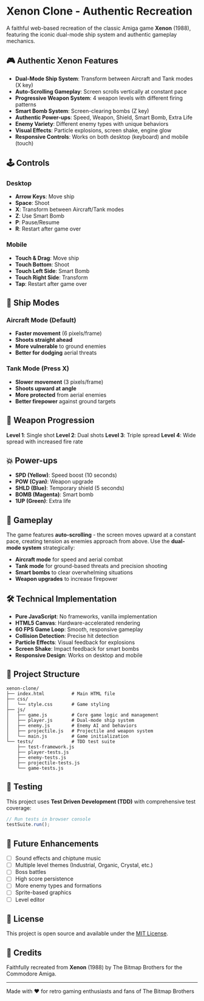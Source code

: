# Xenon Clone - Authentic Recreation

A faithful web-based recreation of the classic Amiga game **Xenon** (1988), featuring the iconic dual-mode ship system and authentic gameplay mechanics.

## 🎮 Authentic Xenon Features

- **Dual-Mode Ship System**: Transform between Aircraft and Tank modes (X key)
- **Auto-Scrolling Gameplay**: Screen scrolls vertically at constant pace
- **Progressive Weapon System**: 4 weapon levels with different firing patterns
- **Smart Bomb System**: Screen-clearing bombs (Z key)
- **Authentic Power-ups**: Speed, Weapon, Shield, Smart Bomb, Extra Life
- **Enemy Variety**: Different enemy types with unique behaviors
- **Visual Effects**: Particle explosions, screen shake, engine glow
- **Responsive Controls**: Works on both desktop (keyboard) and mobile (touch)

## 🕹️ Controls

### Desktop
- **Arrow Keys**: Move ship
- **Space**: Shoot
- **X**: Transform between Aircraft/Tank modes
- **Z**: Use Smart Bomb
- **P**: Pause/Resume
- **R**: Restart after game over

### Mobile
- **Touch & Drag**: Move ship
- **Touch Bottom**: Shoot
- **Touch Left Side**: Smart Bomb
- **Touch Right Side**: Transform
- **Tap**: Restart after game over

## 🚀 Ship Modes

### Aircraft Mode (Default)
- **Faster movement** (6 pixels/frame)
- **Shoots straight ahead**
- **More vulnerable** to ground enemies
- **Better for dodging** aerial threats

### Tank Mode (Press X)
- **Slower movement** (3 pixels/frame)
- **Shoots upward at angle**
- **More protected** from aerial enemies
- **Better firepower** against ground targets

## 🔫 Weapon Progression

**Level 1**: Single shot
**Level 2**: Dual shots
**Level 3**: Triple spread
**Level 4**: Wide spread with increased fire rate

## 💥 Power-ups

- **SPD (Yellow)**: Speed boost (10 seconds)
- **POW (Cyan)**: Weapon upgrade
- **SHLD (Blue)**: Temporary shield (5 seconds)
- **BOMB (Magenta)**: Smart bomb
- **1UP (Green)**: Extra life

## 🎯 Gameplay

The game features **auto-scrolling** - the screen moves upward at a constant pace, creating tension as enemies approach from above. Use the **dual-mode system** strategically:

- **Aircraft mode** for speed and aerial combat
- **Tank mode** for ground-based threats and precision shooting
- **Smart bombs** to clear overwhelming situations
- **Weapon upgrades** to increase firepower

## 🛠️ Technical Implementation

- **Pure JavaScript**: No frameworks, vanilla implementation
- **HTML5 Canvas**: Hardware-accelerated rendering
- **60 FPS Game Loop**: Smooth, responsive gameplay
- **Collision Detection**: Precise hit detection
- **Particle Effects**: Visual feedback for explosions
- **Screen Shake**: Impact feedback for smart bombs
- **Responsive Design**: Works on desktop and mobile

## 📁 Project Structure

```
xenon-clone/
├── index.html          # Main HTML file
├── css/
│   └── style.css       # Game styling
├── js/
│   ├── game.js         # Core game logic and management
│   ├── player.js       # Dual-mode ship system
│   ├── enemy.js        # Enemy AI and behaviors
│   ├── projectile.js   # Projectile and weapon system
│   └── main.js         # Game initialization
└── tests/              # TDD test suite
    ├── test-framework.js
    ├── player-tests.js
    ├── enemy-tests.js
    ├── projectile-tests.js
    └── game-tests.js
```

## 🧪 Testing

This project uses **Test Driven Development (TDD)** with comprehensive test coverage:

```javascript
// Run tests in browser console
testSuite.run();
```

## 🎨 Future Enhancements

- [ ] Sound effects and chiptune music
- [ ] Multiple level themes (Industrial, Organic, Crystal, etc.)
- [ ] Boss battles
- [ ] High score persistence
- [ ] More enemy types and formations
- [ ] Sprite-based graphics
- [ ] Level editor

## 📝 License

This project is open source and available under the [MIT License](LICENSE).

## 🙏 Credits

Faithfully recreated from **Xenon** (1988) by The Bitmap Brothers for the Commodore Amiga.

---

Made with ❤️ for retro gaming enthusiasts and fans of The Bitmap Brothers
